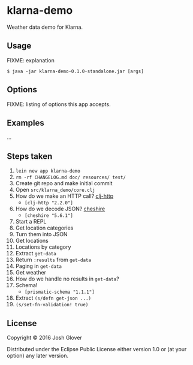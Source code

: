 # klarna-demo

Weather data demo for Klarna.

## Usage

FIXME: explanation

    $ java -jar klarna-demo-0.1.0-standalone.jar [args]

## Options

FIXME: listing of options this app accepts.

## Examples

...

## Steps taken

1. `lein new app klarna-demo`
1. `rm -rf CHANGELOG.md doc/ resources/ test/`
1. Create git repo and make initial commit
1. Open `src/klarna_demo/core.clj`
1. How do we make an HTTP call? [clj-http](https://github.com/dakrone/clj-http)
   * `[clj-http "2.2.0"]`
1. How do we decode JSON? [cheshire](https://github.com/dakrone/cheshire)
   * `[cheshire "5.6.1"]`
1. Start a REPL
1. Get location categories
1. Turn them into JSON
1. Get locations
1. Locations by category
1. Extract `get-data`
1. Return `:results` from `get-data`
1. Paging in `get-data`
1. Get weather
1. How do we handle no results in `get-data`?
1. Schema!
   * `[prismatic-schema "1.1.1"]`
1. Extract `(s/defn get-json ...)`
1. `(s/set-fn-validation! true)`

## License

Copyright © 2016 Josh Glover

Distributed under the Eclipse Public License either version 1.0 or (at
your option) any later version.
